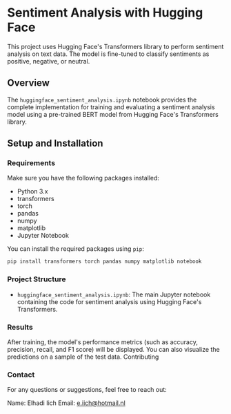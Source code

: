 # Sentiment Analysis with Hugging Face

This project uses Hugging Face's Transformers library to perform sentiment analysis on text data. The model is fine-tuned to classify sentiments as positive, negative, or neutral.

## Overview

The `huggingface_sentiment_analysis.ipynb` notebook provides the complete implementation for training and evaluating a sentiment analysis model using a pre-trained BERT model from Hugging Face's Transformers library.

## Setup and Installation

### Requirements

Make sure you have the following packages installed:

- Python 3.x
- transformers
- torch
- pandas
- numpy
- matplotlib
- Jupyter Notebook

You can install the required packages using `pip`:

```bash
pip install transformers torch pandas numpy matplotlib notebook
```
### Project Structure

- `huggingface_sentiment_analysis.ipynb`: The main Jupyter notebook containing the code for sentiment analysis using Hugging Face's Transformers.

### Results

After training, the model's performance metrics (such as accuracy, precision, recall, and F1 score) will be displayed. You can also visualize the predictions on a sample of the test data.
Contributing

### Contact

For any questions or suggestions, feel free to reach out:

Name: Elhadi Iich
Email: e.iich@hotmail.nl
